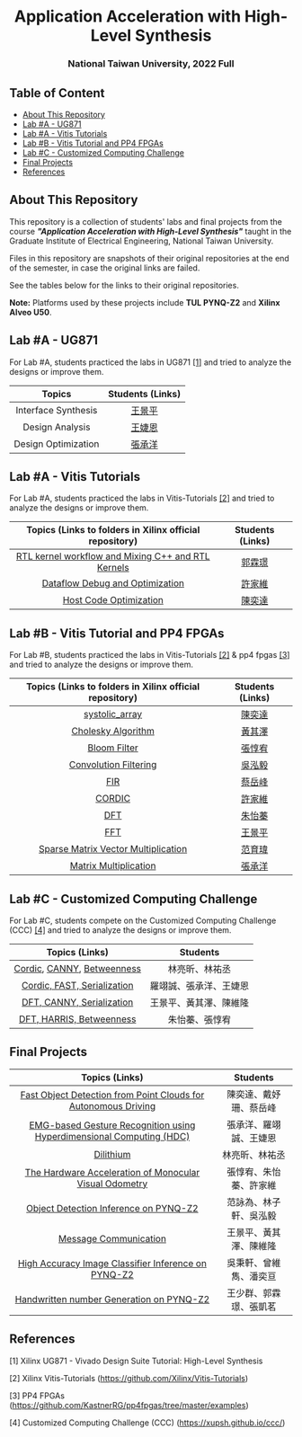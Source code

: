 <h1 align="center">Application Acceleration with High-Level Synthesis</h1>

<h3 align="center">National Taiwan University, 2022 Full</h3>



## Table of Content

- [About This Repository](#about-this-repository)
- [Lab #A - UG871](#lab-a---ug871)
- [Lab #A - Vitis Tutorials](#lab-A---vitis-tutorials)
- [Lab #B - Vitis Tutorial and PP4 FPGAs](#lab-B---vitis-tutorial-and-pp4-fpgas)
- [Lab #C - Customized Computing Challenge](#lab-c---customized-computing-challenge)
- [Final Projects](#final-projects)
- [References](#references)



## About This Repository

This repository is a collection of students' labs and final projects from the course ***"Application Acceleration with High-Level Synthesis"*** taught in the Graduate Institute of Electrical Engineering, National Taiwan University.

Files in this repository are snapshots of their original repositories at the end of the semester, in case the original links are failed. 

See the tables below for the links to their original repositories.

**Note:** Platforms used by these projects include **TUL PYNQ-Z2** and **Xilinx Alveo U50**.



## Lab #A - UG871

For Lab #A, students practiced the labs in UG871 [[1]](#[1]) and tried to analyze the designs or improve them.

|             Topics              |                       Students (Links)                       |
| :-----------------------------: | :----------------------------------------------------------: |
|       Interface Synthesis       |      [王景平](https://github.com/lspss9950101/HLS-LabA-Interface-Synthesis)      |
|         Design Analysis         | [王婕恩](https://github.com/chiehenwang/HLS) |
|       Design Optimization       |   [張承洋](https://github.com/b04901056/AAHLS_LabA)   |



## Lab #A - Vitis Tutorials

For Lab #A, students practiced the labs in Vitis-Tutorials [[2]](#[2]) and tried to analyze the designs or improve them.

|   Topics (Links to folders in Xilinx official repository)    |                       Students (Links)                       |
| :----------------------------------------------------------: | :----------------------------------------------------------: |
| [RTL kernel workflow and Mixing C++ and RTL Kernels](https://github.com/Xilinx/Vitis-Tutorials/tree/2022.1/Hardware_Acceleration/Feature_Tutorials/02-mixing-c-rtl-kernels) | [郭霖璟](https://github.com/alankuo04/AAHLS_LabA) |
| [Dataflow Debug and Optimization](https://github.com/Xilinx/Vitis-Tutorials/tree/2022.1/Hardware_Acceleration/Feature_Tutorials/03-dataflow_debug_and_optimization) |       [許家維](https://github.com/Jarwy/2022HLS_LabA)        |
| [Host Code Optimization](https://github.com/Xilinx/Vitis-Tutorials/tree/2022.1/Hardware_Acceleration/Design_Tutorials/07-host-code-opt) | [陳奕達](https://github.com/poppin-mice/LabA_Host_Code_Optimization.git) |

## Lab #B - Vitis Tutorial and PP4 FPGAs

For Lab #B, students practiced the labs in Vitis-Tutorials [[2]](#[2]) & pp4 fpgas [[3]](#[3]) and tried to analyze the designs or improve them.

|          Topics (Links to folders in Xilinx official repository)          |                       Students (Links)                       |
| :----------------------------------------------------------: | :----------------------------------------------------------: |
| [systolic_array](https://github.com/Xilinx/Vitis_Accel_Examples/tree/master/cpp_kernels/systolic_array) | [陳奕達](https://github.com/poppin-mice/LabB_Systolic_Array) |
| [Cholesky Algorithm](https://github.com/Xilinx/Vitis-Tutorials/tree/2021.2/Hardware_Acceleration/Design_Tutorials/06-cholesky-accel) | [黃其澤](https://github.com/ChiTseHuang/LabB_Cholesky_Algorithm/tree/master) |
| [Bloom Filter](https://github.com/Xilinx/Vitis-Tutorials/tree/2022.1/Hardware_Acceleration/Design_Tutorials/02-bloom) | [張惇宥](https://github.com/Chang-Tun-Yu/AAHLS-LAB-B) |
| [Convolution Filtering](https://github.com/Xilinx/Vitis-Tutorials/blob/2022.1/Hardware_Acceleration/Design_Tutorials/01-convolution-tutorial/README.md) | [吳泓毅](https://github.com/Anderson-Wu/AAHLS_LAB_B) | 
|           [FIR](https://pp4fpgas.readthedocs.io/en/latest/project1.html)            |    [蔡岳峰](https://github.com/yuehfeng1114/2022HLS-LAB-B-FIR-design)     |
|          [CORDIC](https://github.com/KastnerRG/Read_the_docs/tree/master/project_files/project2/cordic)          |    [許家維](https://github.com/Jarwy/2022FALL_HLS_LabB)     |
|           [DFT](https://github.com/KastnerRG/Read_the_docs/tree/master/project_files/project3)            |     [朱怡蓁](https://github.com/piggy0622/Lab-B)     |
|  [FFT](https://pp4fpgas.readthedocs.io/en/latest/project4.html)   | [王景平](https://github.com/lspss9950101/HLS-LabB-Fast-Fourier-Transform) |
| [Sparse Matrix Vector Multiplication](https://github.com/KastnerRG/pp4fpgas/tree/master/examples) | [范育瑋]() |
|      [Matrix Multiplication](https://github.com/KastnerRG/Read_the_docs/tree/master/project_files/matrix_mul_dpcpp)       | [張承洋](https://github.com/b04901056/AAHLS_LabB) |

## Lab #C - Customized Computing Challenge

For Lab #C, students compete on the Customized Computing Challenge (CCC) [[4]](#[4]) and tried to analyze the designs or improve them.

|                        Topics (Links)                        |        Students         |
| :----------------------------------------------------------: | :---------------------: |
| [Cordic](https://github.com/yochenglin/HLS_LabC_cordic), [CANNY](https://github.com/yochenglin/HLS_LabC_canny), [Betweenness](https://github.com/yochenglin/HLS_LabC_betweenness) | 林亮昕、林祐丞 |
| [Cordic, FAST, Serialization](https://github.com/alanlo980510/HLS_LabC) | 羅翊誠、張承洋、王婕恩 |
| [DFT, CANNY, Serialization](https://github.com/lspss9950101/HLS-LabC) | 王景平、黃其澤、陳維隆 |
| [DFT, HARRIS, Betweenness](https://github.com/Chang-Tun-Yu/HLS-Team4-LabC) | 朱怡蓁、張惇宥 |


## Final Projects

|                        Topics (Links)                        |        Students         |
| :----------------------------------------------------------: | :---------------------: |
| [Fast Object Detection from Point Clouds for Autonomous Driving](https://github.com/poppin-mice/AAHLS_Final_PointPillars) | 陳奕達、戴妤珊、蔡岳峰 |
| [EMG-based Gesture Recognition using Hyperdimensional Computing (HDC)](https://github.com/alanlo980510/HLS_final) | 張承洋、羅翊誠、王婕恩 |
| [Dilithium](https://github.com/konosuba-lin/HLS_Dilithium) | 林亮昕、林祐丞 |
| [The Hardware Acceleration of Monocular Visual Odometry](https://github.com/Chang-Tun-Yu/Mono-Visual-Odometry-by-HLS) | 張惇宥、朱怡蓁、許家維 |
| [Object Detection Inference on PYNQ-Z2](https://github.com/Anderson-Wu/Object-Detection-Inference-On-PYNQ-Z2) | 范詠為、林子軒、吳泓毅 |
| [Message Communication](https://github.com/ChiTseHuang/Message-Communication) | 王景平、黃其澤、陳維隆 |
| [High Accuracy Image Classifier Inference on PYNQ-Z2](https://github.com/PAN-YI-HSUAN/2022_HLS/tree/main/ResNet-Image_Classifier_on_PYNQZ2) | 吳秉軒、曾維雋、潘奕亘|
| [Handwritten number Generation on PYNQ-Z2](https://github.com/alankuo04/AAHLS_Final) | 王少群、郭霖璟、張凱茗|


## References

<a id="[1]">[1]</a> Xilinx UG871 - Vivado Design Suite Tutorial: High-Level Synthesis

<a id="[2]">[2]</a> Xilinx Vitis-Tutorials (https://github.com/Xilinx/Vitis-Tutorials)

<a id="[3]">[3]</a> PP4 FPGAs (https://github.com/KastnerRG/pp4fpgas/tree/master/examples)

<a id="[4]">[4]</a> Customized Computing Challenge (CCC) (https://xupsh.github.io/ccc/)
